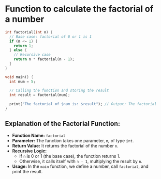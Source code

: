 # Function to calculate the factorial of a number
```dart
int factorial(int n) {
  // Base case: factorial of 0 or 1 is 1
  if (n <= 1) {
    return 1;
  } else {
    // Recursive case
    return n * factorial(n - 1);
  }
}

void main() {
  int num = 5;
  
  // Calling the function and storing the result
  int result = factorial(num);
  
  print("The factorial of $num is: $result"); // Output: The factorial of 5 is: 120
}
```
## Explanation of the Factorial Function:

- **Function Name:** `factorial`
- **Parameter:** The function takes one parameter, `n`, of type `int`.
- **Return Value:** It returns the factorial of the number `n`.
- **Recursive Logic:**
  - If `n` is 0 or 1 (the base case), the function returns 1.
  - Otherwise, it calls itself with `n - 1`, multiplying the result by `n`.
- **Usage:** In the `main` function, we define a number, call `factorial`, and print the result.


